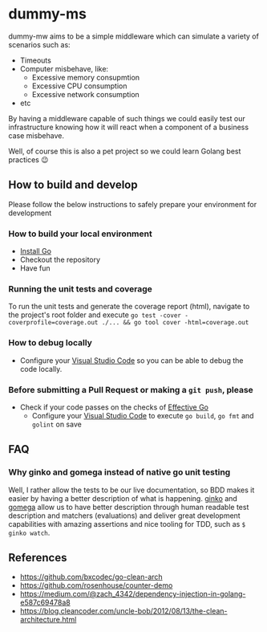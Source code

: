 # dummy-ms

dummy-mw aims to be a simple middleware which can simulate a variety of scenarios such as:
- Timeouts
- Computer misbehave, like:
  - Excessive memory consupmtion
  - Excessive CPU consumption
  - Excessive network consumption
- etc

By having a middleware capable of such things we could easily test our infrastructure knowing how it will react when a component of a business case misbehave.

Well, of course this is also a pet project so we could learn Golang best practices :wink:

## How to build and develop
Please follow the below instructions to safely prepare your environment for development

### How to build your local environment
- [Install Go](https://golang.org/doc/install)
- Checkout the repository
- Have fun

### Running the unit tests and coverage
To run the unit tests and generate the coverage report (html), navigate to the project's root folder and execute `go test -cover -coverprofile=coverage.out ./... && go tool cover -html=coverage.out`

### How to debug locally
- Configure your [Visual Studio Code](https://github.com/Microsoft/vscode-go/wiki/Debugging-Go-code-using-VS-Code) so you can be able to debug the code locally.

### Before submitting a Pull Request or making a `git push`, please
- Check if your code passes on the checks of [Effective Go](https://golang.org/doc/effective_go.html)
    - Configure your [Visual Studio Code](https://github.com/Microsoft/vscode-go/wiki/On-Save-features) to execute `go build`, `go fmt` and `golint` on save

## FAQ

### Why ginko and gomega instead of native go unit testing
Well, I rather allow the tests to be our live documentation, so BDD makes it easier by having a better description of what is happening. [ginko](http://onsi.github.io/ginkgo/) and [gomega](http://onsi.github.io/gomega/) allow us to have better description through human readable test description and matchers (evaluations) and deliver great development capabilities with amazing assertions and nice tooling for TDD, such as `$ ginko watch`.

## References
- https://github.com/bxcodec/go-clean-arch
- https://github.com/rosenhouse/counter-demo
- https://medium.com/@zach_4342/dependency-injection-in-golang-e587c69478a8
- https://blog.cleancoder.com/uncle-bob/2012/08/13/the-clean-architecture.html
